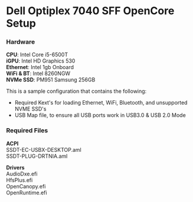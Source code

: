 # Dell Optiplex 7040 SFF OpenCore Setup
### Hardware
**CPU**: Intel Core i5-6500T  
**iGPU**: Intel HD Graphics 530  
**Ethernet**: Intel 1gb Onboard   
**WiFi & BT**: Intel 8260NGW  
**NVMe SSD**: PM951 Samsung 256GB

This is a sample configuration that contains the following:
- Required Kext's for loading Ethernet, WiFi, Bluetooth, and unsupported NVME SSD's
- USB Map file, to ensure all USB ports work in USB3.0 & USB 2.0 Mode

### Required Files
**ACPI**  
SSDT-EC-USBX-DESKTOP.aml  
SSDT-PLUG-DRTNIA.aml  

**Drivers**  
AudioDxe.efi  
HfsPlus.efi  
OpenCanopy.efi  
OpenRuntime.efi
